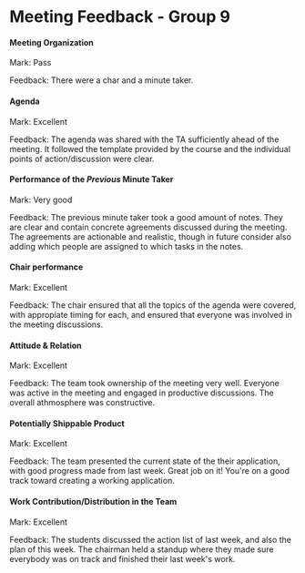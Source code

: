 # Meeting Feedback - Group 9

#### Meeting Organization

Mark: Pass

Feedback: There were a char and a minute taker.


#### Agenda 

Mark: Excellent

Feedback: The agenda was shared with the TA sufficiently ahead of the meeting. It followed the template provided by the course and the individual points of action/discussion were clear.


#### Performance of the *Previous* Minute Taker

Mark: Very good

Feedback: The previous minute taker took a good amount of notes. They are clear and contain concrete agreements discussed during the meeting. The agreements are actionable and realistic, though in future consider also adding which people are assigned to which tasks in the notes.


#### Chair performance

Mark: Excellent

Feedback: The chair ensured that all the topics of the agenda were covered, with appropiate timing for each, and ensured that everyone was involved in the meeting discussions.


#### Attitude & Relation

Mark: Excellent

Feedback: The team took ownership of the meeting very well. Everyone was active in the meeting and engaged in productive discussions. The overall athmosphere was constructive.


#### Potentially Shippable Product

Mark: Excellent

Feedback: The team presented the current state of the their application, with good progress made from last week. Great job on it! You're on a good track toward creating a working application.


#### Work Contribution/Distribution in the Team

Mark: Excellent

Feedback: The students discussed the action list of last week, and also the plan of this week. The chairman held a standup where they made sure everybody was on track and finished their last week's work.

